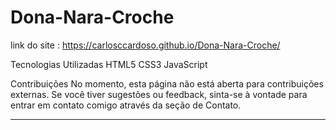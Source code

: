 # Dona-Nara-Croche

link do site : https://carlosccardoso.github.io/Dona-Nara-Croche/

Tecnologias Utilizadas
HTML5
CSS3
JavaScript

Contribuições
No momento, esta página não está aberta para contribuições externas. Se você tiver sugestões ou feedback, sinta-se à vontade para entrar em contato comigo através da seção de Contato.

___________________________________________________________________